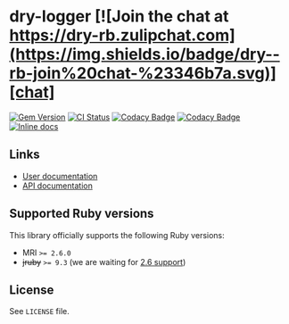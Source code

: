 <!--- this file is synced from dry-rb/template-gem project -->
[gem]: https://rubygems.org/gems/dry-logger
[actions]: https://github.com/dry-rb/dry-logger/actions
[codacy]: https://www.codacy.com/gh/dry-rb/dry-logger
[chat]: https://dry-rb.zulipchat.com
[inchpages]: http://inch-ci.org/github/dry-rb/dry-logger

# dry-logger [![Join the chat at https://dry-rb.zulipchat.com](https://img.shields.io/badge/dry--rb-join%20chat-%23346b7a.svg)][chat]

[![Gem Version](https://badge.fury.io/rb/dry-logger.svg)][gem]
[![CI Status](https://github.com/dry-rb/dry-logger/workflows/ci/badge.svg)][actions]
[![Codacy Badge](https://api.codacy.com/project/badge/Grade/5aae4837b97044cfa4537f083ad584e9)][codacy]
[![Codacy Badge](https://api.codacy.com/project/badge/Coverage/5aae4837b97044cfa4537f083ad584e9)][codacy]
[![Inline docs](http://inch-ci.org/github/dry-rb/dry-logger.svg?branch=master)][inchpages]

## Links

* [User documentation](https://dry-rb.org/gems/dry-logger)
* [API documentation](http://rubydoc.info/gems/dry-logger)

## Supported Ruby versions

This library officially supports the following Ruby versions:

* MRI `>= 2.6.0`
* ~~jruby~~ `>= 9.3` (we are waiting for [2.6 support](https://github.com/jruby/jruby/issues/6161))

## License

See `LICENSE` file.

